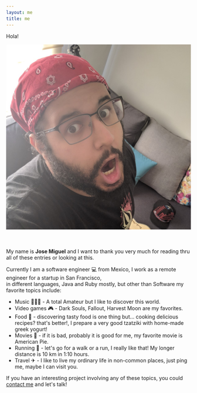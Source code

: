 ```yaml
---
layout: me
title: me
---
```


Hola!

<div style="text-align: center;">
    <img class="me" src="/assets/img/me.jpg" />
</div>

<br/>
<br/>

My name is **Jose Miguel** and I want to thank you very much for reading thru all of these entries or looking at this.

Currently I am a software engineer 💻 from Mexico, I work as a remote engineer for a startup in San Francisco,  
in different languages, Java and Ruby mostly, but other than Software my favorite topics include:

- Music 🎼🎸🎹 - A total Amateur but I like to discover this world.
- Video games 🎮 - Dark Souls, Fallout, Harvest Moon are my favorites.
- Food 🍴 - discovering tasty food is one thing but... cooking delicious recipes? that's better!, I prepare a very good tzatziki with home-made greek yogurt!
- Movies 🎥 - if it is bad, probably it is good for me, my favorite movie is American Pie.
- Running 🏃‍ - let's go for a walk or a run, I really like that! My longer distance is 10 km in 1:10 hours.
- Travel ✈ - I like to live my ordinary life in non-common places, just ping me, maybe I can visit you.

If you have an interesting project involving any of these topics, you could <a href="mailto:jose@otfusion.org">contact me</a> and let's talk!